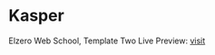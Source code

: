 # Kasper
Elzero Web School, Template Two
Live Preview: [visit](https://ziadyahya181.github.io/Kasper/)

